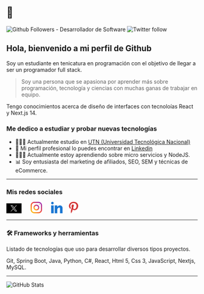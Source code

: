 # 🤖
![Github Followers - Desarrollador de Software](https://img.shields.io/github/followers/Aguslo12?label=Seguime%20en%20GitHub&style=for-the-badge)
![Twitter follow](https://img.shields.io/twitter/follow/Agustin_ls12?label=Seguime%20en%20Twitter&style=for-the-badge
)
## Hola, bienvenido a mi perfil de Github

Soy un estudiante en tenicatura en programación con el objetivo de llegar a ser un programador full stack. 

> Soy una persona que se apasiona por aprender más sobre programación, tecnología y ciencias con muchas ganas de trabajar en equipo.

Tengo conocimientos acerca de diseño de interfaces con tecnoloías React y Next.js 14.

### Me dedico a estudiar y probar nuevas tecnologías
- 🧑🏻‍🎓 Actualmente estudio en [UTN (Universidad Tecnológica Nacional)](https://utn.edu.ar/es/)
- 💼 Mi perfil profesional lo puedes encontrar en [Linkedin](https://www.linkedin.com/in/agust%C3%ADn-lobos-gonz%C3%A1lez-25b9a924a/)
- 👨🏻‍🔬 Actualmente estoy aprendiendo sobre micro servicios y NodeJS.
- 📊 Soy entusiasta del marketing de afiliados, SEO, SEM y técnicas de eCommerce.

---

### Mis redes sociales

[<img src='assets/X.jpg' alt='X' width='24' style='width:40px; margin-right: 20px;'/>](https://twitter.com/Agustin_ls12)
[<img src='assets/instagram.png' alt='Instagram' width='24' style='width:30px; margin-right: 20px;'/>](https://www.instagram.com/agus_loboss/?hl=es-la)
[<img src='assets/linkedin.png' alt='LinkedIn' width='24' style='width:30px; margin-right: 10px;'/>](https://www.linkedin.com/in/agust%C3%ADn-lobos-gonz%C3%A1lez-25b9a924a/)
[<img src='assets/pinterest.png' alt='X' width='24' style='width:30px; margin-right: 20px;'/>](https://ar.pinterest.com/Aguslo12/)

---
### 🛠 Frameworks y herramientas

Listado de tecnologías que uso para desarrollar diversos tipos proyectos.

Git, Spring Boot, Java, Python, C#, React, Html 5, Css 3, JavaScript, Nextjs, MySQL.

---
![GitHub Stats](https://github-readme-stats.anuraghazra1.vercel.app/api?username=Aguslo12&show_icons=true&include_all_commits=true&theme=dark&count_private=true 'Datos de Agustin Lobos')
